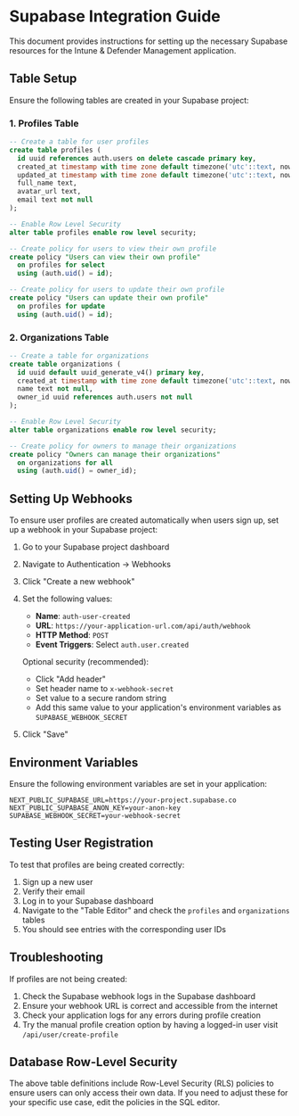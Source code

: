 # Supabase Integration Guide

This document provides instructions for setting up the necessary Supabase resources for the Intune & Defender Management application.

## Table Setup

Ensure the following tables are created in your Supabase project:

### 1. Profiles Table

```sql
-- Create a table for user profiles
create table profiles (
  id uuid references auth.users on delete cascade primary key,
  created_at timestamp with time zone default timezone('utc'::text, now()) not null,
  updated_at timestamp with time zone default timezone('utc'::text, now()) not null,
  full_name text,
  avatar_url text,
  email text not null
);

-- Enable Row Level Security
alter table profiles enable row level security;

-- Create policy for users to view their own profile
create policy "Users can view their own profile"
  on profiles for select
  using (auth.uid() = id);

-- Create policy for users to update their own profile
create policy "Users can update their own profile"
  on profiles for update
  using (auth.uid() = id);
```

### 2. Organizations Table

```sql
-- Create a table for organizations
create table organizations (
  id uuid default uuid_generate_v4() primary key,
  created_at timestamp with time zone default timezone('utc'::text, now()) not null,
  name text not null,
  owner_id uuid references auth.users not null
);

-- Enable Row Level Security
alter table organizations enable row level security;

-- Create policy for owners to manage their organizations
create policy "Owners can manage their organizations"
  on organizations for all
  using (auth.uid() = owner_id);
```

## Setting Up Webhooks

To ensure user profiles are created automatically when users sign up, set up a webhook in your Supabase project:

1. Go to your Supabase project dashboard
2. Navigate to Authentication → Webhooks
3. Click "Create a new webhook"
4. Set the following values:
   - **Name**: `auth-user-created`
   - **URL**: `https://your-application-url.com/api/auth/webhook`
   - **HTTP Method**: `POST`
   - **Event Triggers**: Select `auth.user.created`
   
   Optional security (recommended):
   - Click "Add header"
   - Set header name to `x-webhook-secret`
   - Set value to a secure random string
   - Add this same value to your application's environment variables as `SUPABASE_WEBHOOK_SECRET`

5. Click "Save"

## Environment Variables

Ensure the following environment variables are set in your application:

```
NEXT_PUBLIC_SUPABASE_URL=https://your-project.supabase.co
NEXT_PUBLIC_SUPABASE_ANON_KEY=your-anon-key
SUPABASE_WEBHOOK_SECRET=your-webhook-secret
```

## Testing User Registration

To test that profiles are being created correctly:

1. Sign up a new user
2. Verify their email
3. Log in to your Supabase dashboard
4. Navigate to the "Table Editor" and check the `profiles` and `organizations` tables
5. You should see entries with the corresponding user IDs

## Troubleshooting

If profiles are not being created:

1. Check the Supabase webhook logs in the Supabase dashboard
2. Ensure your webhook URL is correct and accessible from the internet
3. Check your application logs for any errors during profile creation
4. Try the manual profile creation option by having a logged-in user visit `/api/user/create-profile`

## Database Row-Level Security

The above table definitions include Row-Level Security (RLS) policies to ensure users can only access their own data.
If you need to adjust these for your specific use case, edit the policies in the SQL editor. 